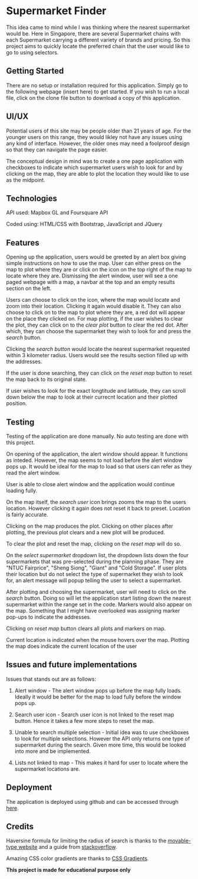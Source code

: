 # Supermarket Finder
This idea came to mind while I was thinking where the nearest supermarket would be. Here in Singapore, there are several Supermarket chains with each Supermarket carrying a different variety of brands and pricing. So this project aims to quickly locate the preferred chain that the user would like to go to using selectors.

## Getting Started

There are no setup or installation required for this application. Simply go to the following webpage (insert here) to get started. If you wish to run a local file, click on the clone file button to download a copy of this application.

## UI/UX

Potential users of this site may be people older than 21 years of age. For the younger users on this range, they would likley not have any issues using any kind of interface. However, the older ones may need a foolproof design so that they can navigate the page easier. 

The conceptual design in mind was to create a one page application with checkboxes to indicate which supermarket users wish to look for and by clicking on the map, they are able to plot the location they would like to use as the midpoint. 

## Technologies

API used: Mapbox GL and Foursquare API

Coded using: HTML/CSS with Bootstrap, JavaScript and JQuery

## Features

Opening up the application, users would be greeted by an alert box giving simple instructions on how to use the map. User can either press on the map to plot where they are or click on the icon on the top right of the map to locate where they are. Dismissing the alert window, user will see a one paged webpage with a map, a navbar at the top and an empty results section on the left. 

Users can choose to click on the icon, where the map would locate and zoom into their location. Clicking it again would disable it. They can also choose to click on to the map to plot where they are, a red dot will appear on the place they clicked on. For map plotting, if the user wishes to clear the plot, they can click on to the *clear plot* button to clear the red dot. After which, they can choose the supermarket they wish to look for and press the *search* button.

Clicking the *search button* would locate the nearest supermarket requested within 3 kilometer radius. Users would see the results section filled up with the addresses. 

If the user is done searching, they can click on the *reset map* button to reset the map back to its original state.

If user wishes to look for the exact longtitude and latitiude, they can scroll down below the map to look at their currecnt location and their plotted position.

## Testing

Testing of the application are done manually. No auto testing are done with this project. 

On opening of the application, the alert window should appear. It functions as inteded. However, the map seems to not load before the alert window pops up. It would be ideal for the map to load so that users can refer as they read the alert window. 

User is able to close alert window and the application would continue loading fully. 

On the map itself, the *search user* icon brings zooms the map to the users location. However clicking it again does not reset it back to preset. Location is fairly accurate. 

Clicking on the map produces the plot. Clicking on other places after plotting, the previous plot clears and a new plot will be produced. 

To clear the plot and reset the map, clicking on the *reset map* will do so. 

On the *select supermarket* dropdown list, the dropdown lists down the four supermarkets that was pre-selected during the planning phase. They are "NTUC Fairprice", "Sheng Siong", "Giant" and "Cold Storage". If user plots their location but do not select the type of supermarket they wish to look for, an alert message will popup telling the user to select a supermarket. 

After plotting and choosing the supermarket, user will need to click on the *search* button. Doing so will let the application start listing down the nearest supermarket within the range set in the code. Markers would also appear on the map. Something that I might have overlooked was assigning marker pop-ups to indicate the addresses. 

Clicking on *reset map* button clears all plots and markers on map.  

Current location is indicated when the mouse hovers over the map. Plotting the map does indicate the current location of the user 

## Issues and future implementations

Issues that stands out are as follows: 

1. Alert window - The alert window pops up before the map fully loads. Ideally it would be better for the map to load fully before the window pops up.

2. Search user icon - Search user icon is not linked to the reset map button. Hence it takes a few more steps to reset the map. 

3. Unable to search multiple selection - Initial idea was to use checkboxes to look for multiple selections. However the API only returns one type of supermarket during the search. Given more time, this would be looked into more and be implemented.

4. Lists not linked to map - This makes it hard for user to locate where the supermarket locations are. 

## Deployment 

The application is deployed using github and can be accessed through [here](https://muhdarifrawi.github.io/foursquare_mapboxgl/#). 

## Credits

Haversine formula for limiting the radius of search is thanks to the [movable-type website](https://www.movable-type.co.uk/scripts/latlong.html) and a guide from [stackoverflow](https://stackoverflow.com/questions/27928/calculate-distance-between-two-latitude-longitude-points-haversine-formula).

Amazing CSS color gradients are thanks to [CSS Gradients](https://webgradients.com/).

**This project is made for educational purpose only**
